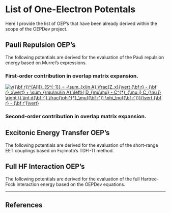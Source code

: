 List of One-Electron Potentals
==============================

Here I provide the list of OEP’s that have been already derived within the scope of the OEPDev project. 

Pauli Repulsion OEP’s
---------------------

The following potentials are derived for the evaluation of the Pauli repulsion energy based on Murrel’s expressions.

### First-order contribution in overlap matrix expansion.

<a href="https://www.codecogs.com/eqnedit.php?latex=v({\bf&space;r})^{A[i]}_{S^{-1}}&space;=&space;-\sum_{x\in&space;A}&space;\frac{Z_x}{\vert&space;{\bf&space;r}&space;-&space;{\bf&space;r}_x\vert}&space;&plus;&space;\sum_{\mu\nu\in&space;A}&space;\left\{&space;D_{\nu\mu}&space;-&space;C^{*}_{\mu&space;i}&space;C_{\nu&space;i}&space;\right&space;\}&space;\int&space;d{\bf&space;r'}&space;\frac{\phi^{*}_\mu({\bf&space;r'})&space;\phi_\nu({\bf&space;r'})}{\vert&space;{\bf&space;r}&space;-&space;{\bf&space;r'}\vert}" target="_blank"><img src="https://latex.codecogs.com/gif.latex?v({\bf&space;r})^{A[i]}_{S^{-1}}&space;=&space;-\sum_{x\in&space;A}&space;\frac{Z_x}{\vert&space;{\bf&space;r}&space;-&space;{\bf&space;r}_x\vert}&space;&plus;&space;\sum_{\mu\nu\in&space;A}&space;\left\{&space;D_{\nu\mu}&space;-&space;C^{*}_{\mu&space;i}&space;C_{\nu&space;i}&space;\right&space;\}&space;\int&space;d{\bf&space;r'}&space;\frac{\phi^{*}_\mu({\bf&space;r'})&space;\phi_\nu({\bf&space;r'})}{\vert&space;{\bf&space;r}&space;-&space;{\bf&space;r'}\vert}" title="v({\bf r})^{A[i]}_{S^{-1}} = -\sum_{x\in A} \frac{Z_x}{\vert {\bf r} - {\bf r}_x\vert} + \sum_{\mu\nu\in A} \left\{ D_{\nu\mu} - C^{*}_{\mu i} C_{\nu i} \right \} \int d{\bf r'} \frac{\phi^{*}_\mu({\bf r'}) \phi_\nu({\bf r'})}{\vert {\bf r} - {\bf r'}\vert}" /></a>

### Second-order contribution in overlap matrix expansion.

Excitonic Energy Transfer OEP’s
-------------------------------

The following potentials are derived for the evaluation of the short-range EET couplings based on Fujimoto’s TDFI-TI method.

Full HF Interaction OEP’s
-------------------------

The following potentials are derived for the evaluation of the full Hartree-Fock interaction energy based on the OEPDev equations.






****************

References
----------

